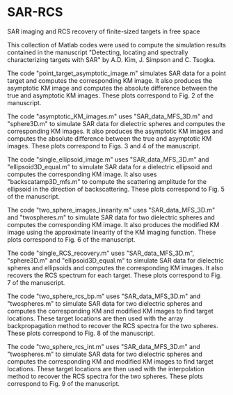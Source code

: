 # SAR-RCS

SAR imaging and RCS recovery of finite-sized targets in free space

This collection of Matlab codes were used to compute the simulation results contained in the manuscript "Detecting, locating and spectrally characterizing targets with SAR" by A.D. Kim, J. Simpson and C. Tsogka.

The code "point_target_asymptotic_image.m" simulates SAR data for a point target and computes the corresponding KM image. It also produces the asymptotic KM image and computes the absolute difference between the true and asymptotic KM images. These plots correspond to Fig. 2 of the manuscript.

The code "asymptotic_KM_images.m" uses "SAR_data_MFS_3D.m" and "sphere3D.m" to simulate SAR data for dielectric spheres and computes the corresponding KM images. It also produces the asymptotic KM images and computes the absolute difference between the true and asymptotic KM images. These plots correspond to Figs. 3 and 4 of the manuscript.

The code "single_ellipsoid_image.m" uses "SAR_data_MFS_3D.m" and "ellipsoid3D_equal.m" to simulate SAR data for a dielectric ellipsoid and computes the corresponding KM image. It also uses "backscatamp3D_mfs.m" to compute the scattering amplitude for the ellipsoid in the direction of backscattering. These plots correspond to Fig. 5 of the manuscript.

The code "two_sphere_images_linearity.m" uses "SAR_data_MFS_3D.m" and "twospheres.m" to simulate SAR data for two dielectric spheres and computes the corresponding KM image. It also produces the modified KM image using the approximate linearity of the KM imaging function. These plots correspond to Fig. 6 of the manuscript.

The code "single_RCS_recovery.m" uses "SAR_data_MFS_3D.m", "sphere3D.m" and "ellipsoid3D_equal.m" to simulate SAR data for dielectric spheres and ellipsoids and computes the corresponding KM images. It also recovers the RCS spectrum for each target. These plots correspond to Fig. 7 of the manuscript.

The code "two_sphere_rcs_bp.m" uses "SAR_data_MFS_3D.m" and "twospheres.m" to simulate SAR data for two dielectric spheres and computes the corresponding KM and modified KM images to find target locations. These target locations are then used with the array backpropagation method to recover the RCS spectra for the two spheres. These plots correspond to Fig. 8 of the manuscript.

The code "two_sphere_rcs_int.m" uses "SAR_data_MFS_3D.m" and "twospheres.m" to simulate SAR data for two dielectric spheres and computes the corresponding KM and modified KM images to find target locations. These target locations are then used with the interpolation method to recover the RCS spectra for the two spheres. These plots correspond to Fig. 9 of the manuscript.
